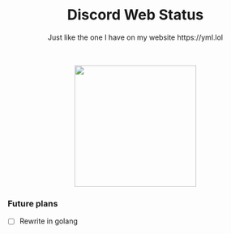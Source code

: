 <div id="header" align="center">
  <h1>Discord Web Status</h1>
  Just like the one I have on my website https://yml.lol
</div>
<br>
<div id="header" align="center" style="margin-top: 30px;">
    <img src="https://media.discordapp.net/attachments/960875925229166643/1105516629070184508/image.png?width=305&height=188" width="240">
</div>
  
### Future plans
- [ ] Rewrite in golang
